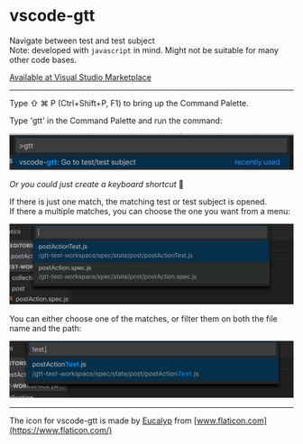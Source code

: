 # vscode-gtt
Navigate between test and test subject  
Note: developed with `javascript` in mind. Might not be suitable for many other code bases.

[Available at Visual Studio Marketplace](https://marketplace.visualstudio.com/items?itemName=boksasp.vscode-gtt)

-----

Type ⇧ &#8984; P (Ctrl+Shift+P, F1) to bring up the Command Palette.

Type 'gtt' in the Command Palette and run the command:

<img src=https://raw.githubusercontent.com/boksasp/vscode-gtt/master/assets/cmd-palette.png>

_Or you could just create a keyboard shortcut_ 👊

If there is just one match, the matching test or test subject is opened.  
If there a multiple matches, you can choose the one you want from a menu:

<img src=https://raw.githubusercontent.com/boksasp/vscode-gtt/master/assets/multiple-results.png>

You can either choose one of the matches, or filter them on both the file name and the path:

<img src=https://raw.githubusercontent.com/boksasp/vscode-gtt/master/assets/filter-results.png>

-----
The icon for vscode-gtt is made by [Eucalyp](https://www.flaticon.com/authors/eucalyp) from [www.flaticon.com](https://www.flaticon.com/)
